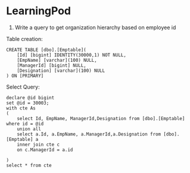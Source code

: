 # LearningPod

1. Write a query to get organization hierarchy based on employee id

Table creation: 

```
CREATE TABLE [dbo].[Emptable](
	[Id] [bigint] IDENTITY(30000,1) NOT NULL,
	[EmpName] [varchar](100) NULL,
	[ManagerId] [bigint] NULL,
	[Designation] [varchar](100) NULL
) ON [PRIMARY]
```
Select Query:

```
declare @id bigint 
set @id = 30003;
with cte As
(
	select Id, EmpName, ManagerId,Designation from [dbo].[Emptable] where id = @id
	union all 
	select a.Id, a.EmpName, a.ManagerId,a.Designation from [dbo].[Emptable] a 
	inner join cte c 
	on c.ManagerId = a.id 
	 
)
select * from cte 
```
